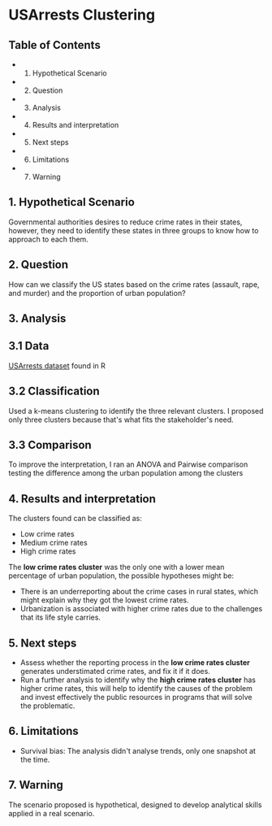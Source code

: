 # USArrests Clustering

## Table of Contents
- 1. Hypothetical Scenario
- 2. Question
- 3. Analysis
- 4. Results and interpretation
- 5. Next steps
- 6. Limitations
- 7. Warning 

## 1. Hypothetical Scenario
Governmental authorities desires to reduce crime rates in their states, however, they need to identify these states in three groups to know how to approach to each them. 

## 2. Question
How can we classify the US states based on the crime rates (assault, rape, and murder) and the proportion of urban population?

## 3. Analysis
## 3.1 Data
[USArrests dataset](https://www.rdocumentation.org/packages/datasets/versions/3.6.2/topics/USArrests) found in R
## 3.2 Classification
Used a k-means clustering to identify the three relevant clusters. I proposed only three clusters because that's what fits the stakeholder's need.
## 3.3 Comparison
To improve the interpretation, I ran an ANOVA and Pairwise comparison testing the difference among the urban population among the clusters

## 4. Results and interpretation
The clusters found can be classified as:
- Low crime rates
- Medium crime rates
- High crime rates

The **low crime rates cluster** was the only one with a lower mean percentage of urban population, the possible hypotheses might be: 
- There is an underreporting about the crime cases in rural states, which might explain why they got the lowest crime rates.
- Urbanization is associated with higher crime rates due to the challenges that its life style carries.

## 5. Next steps
- Assess whether the reporting process in the **low crime rates cluster** generates understimated crime rates, and fix it if it does.
- Run a further analysis to identify why the **high crime rates cluster** has higher crime rates, this will help to identify the causes of the problem and invest effectively the public resources in programs that will solve the problematic.

## 6. Limitations
- Survival bias: The analysis didn't analyse trends, only one snapshot at the time.

## 7. Warning
The scenario proposed is hypothetical, designed to develop analytical skills applied in a real scenario.
